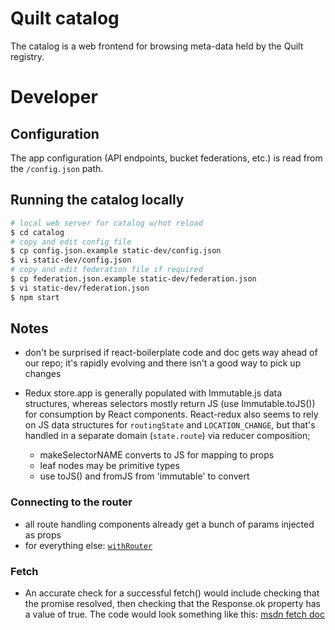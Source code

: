 # Quilt catalog
The catalog is a web frontend for browsing meta-data held by the Quilt registry.

# Developer
## Configuration
The app configuration (API endpoints, bucket federations, etc.) is read from
the `/config.json` path.

## Running the catalog locally
```sh
# local web server for catalog w/hot reload
$ cd catalog
# copy and edit config file
$ cp config.json.example static-dev/config.json
$ vi static-dev/config.json
# copy and edit federation file if required
$ cp federation.json.example static-dev/federation.json
$ vi static-dev/federation.json
$ npm start
```

## Notes
- don't be surprised if react-boilerplate code and doc gets way ahead of our repo;
it's rapidly evolving and there isn't a good way to pick up changes

- Redux store.app is generally populated with Immutable.js data structures, whereas
selectors mostly return JS (use Immutable.toJS()) for consumption by React components.
React-redux also seems to rely on JS data structures for `routingState` and `LOCATION_CHANGE`,
but that's handled in a separate domain (`state.route`) via reducer composition;
  - makeSelectorNAME converts to JS for mapping to props
  - leaf nodes may be primitive types
  - use toJS() and fromJS from 'immutable' to convert

### Connecting to the router
- all route handling components already get a bunch of params injected as props
- for everything else: [`withRouter`](https://github.com/ReactTraining/react-router/blob/c3cd9675bd8a31368f87da74ac588981cbd6eae7/upgrade-guides/v2.4.0.#d)

### Fetch
- An accurate check for a successful fetch() would include checking that the promise resolved, then checking that the Response.ok property has a value of true. The code would look something like this:
[msdn fetch doc](https://developer.mozilla.org/en-US/docs/Web/API/Fetch_API/Using_Fetch)
